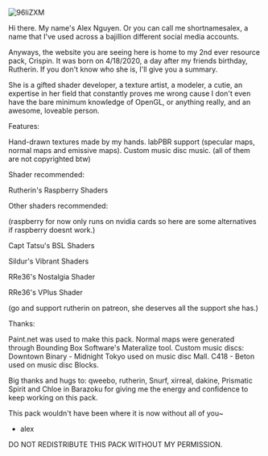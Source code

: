 ![96IiZXM](https://user-images.githubusercontent.com/63942150/82401664-94bd0e80-9a84-11ea-8013-8c85a17135a0.png)


Hi there. My name's Alex Nguyen. Or you can call me shortnamesalex, a name that I've used across a bajillion different social media accounts.

Anyways, the website you are seeing here is home to my 2nd ever resource pack, Crispin. It was born on 4/18/2020, a day after my friends birthday, Rutherin. If you don't know who she is, I'll give you a summary.

She is a gifted shader developer, a texture artist, a modeler, a cutie, an expertise in her field that constantly proves me wrong cause I don't even have the bare minimum knowledge of OpenGL, or anything really, and an awesome, loveable person.

Features:

Hand-drawn textures made by my hands.
labPBR support (specular maps, normal maps and emissive maps).
Custom music disc music. (all of them are not copyrighted btw)

Shader recommended:

Rutherin's Raspberry Shaders

Other shaders recommended:

(raspberry for now only runs on nvidia cards so here are some alternatives if raspberry doesnt work.)

Capt Tatsu's BSL Shaders

Sildur's Vibrant Shaders

RRe36's Nostalgia Shader

RRe36's VPlus Shader

(go and support rutherin on patreon, she deserves all the support she has.)

Thanks:

Paint.net was used to make this pack.
Normal maps were generated through Bounding Box Software's Materalize tool.
Custom music discs:
Downtown Binary - Midnight Tokyo used on music disc Mall.
C418 - Beton used on music disc Blocks.

Big thanks and hugs to: qweebo, rutherin, Snurf, xirreal, dakine, Prismatic Spirit and Chloe in Barazoku for giving me the energy and confidence to keep working on this pack.

This pack wouldn't have been where it is now without all of you~

- alex


DO NOT REDISTRIBUTE THIS PACK WITHOUT MY PERMISSION.
